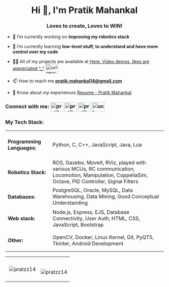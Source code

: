 <h1 align="center">Hi 👋, I'm Pratik Mahankal</h1>
<h3 align="center">Loves to create, Loves to WIN!</h3>

- 🔭 I’m currently working on **improving my robotics stack**

- 🌱 I’m currently learning **low-level stuff, to understand and have more control over my code**

- 👨‍💻 All of my projects are available at [Here. Video demos, likes are appreciated ^_^](https://www.youtube.com/channel/UClGeOrZDnAMcgiJbdG135Sw) <img align="center" src="https://raw.githubusercontent.com/rahuldkjain/github-profile-readme-generator/master/src/images/icons/Social/youtube.svg" alt="uclgeorzdnamcgijbdg135sw" height="30" width="40" />

- 📫 How to reach me **pratik.mahankal14@gmail.com**

- 📄 Know about my experiences [Resume - Pratik Mahankal](https://drive.google.com/file/d/1r3ctDzQdfDhZBbtdgQECaW0tYSvb25XV/view?usp=sharing)

<h3 align="left">Connect with me:
<a href="https://twitter.com/pratik_mahankal" target="blank"><img align="center" src="https://raw.githubusercontent.com/rahuldkjain/github-profile-readme-generator/master/src/images/icons/Social/twitter.svg" alt="pratik_mahankal" height="30" width="40" /></a>
<a href="https://linkedin.com/in/pratikmahankal" target="blank"><img align="center" src="https://raw.githubusercontent.com/rahuldkjain/github-profile-readme-generator/master/src/images/icons/Social/linked-in-alt.svg" alt="pratikmahankal" height="30" width="40" /></a>
<a href="https://instagram.com/pratik_oo_" target="blank"><img align="center" src="https://raw.githubusercontent.com/rahuldkjain/github-profile-readme-generator/master/src/images/icons/Social/instagram.svg" alt="pratik_oo_" height="30" width="40" /></a>
<a href="https://www.youtube.com/channel/UClGeOrZDnAMcgiJbdG135Sw" target="blank"><img align="center" src="https://raw.githubusercontent.com/rahuldkjain/github-profile-readme-generator/master/src/images/icons/Social/youtube.svg" alt="uclgeorzdnamcgijbdg135sw" height="30" width="40" /></a>
</p> </h3>

<h3 align="left">My Tech Stack:</h3>

| |  |
| ------------- | ------------- |
|<h4>Programming Languages: </h4>|  Python, C, C++, JavaScript, Java, Lua  |
|<h4>Robotics Stack: </h4>|  ROS, Gazebo, MoveIt, RViz, played with various MCUs, RC communication, Locomotion, Manipulation, CoppeliaSim, Octave, PID Controller, Signal Filters  |
|<h4>Databases: </h4> |  PostgreSQL, Oracle, MySQL, Data Warehousing, Data Mining, Good Conceptual Understanding  |
|<h4>Web stack: </h4>|  Node.js, Express, EJS, Database Connectivity, User Auth, HTML, CSS, JavaScript, Bootstrap  |
|<h4>Other: </h4>|  OpenCV, Docker, Linux Kernel, Git, PyQT5, Tkinter, Android Development |

| |  |
| ------------- | ------------- |
| <p>&nbsp;<img align="center" src="https://github-readme-stats.vercel.app/api?username=pratzz14&show_icons=true&locale=en" alt="pratzz14" /></p> | <br><p><img align="center" src="https://github-readme-streak-stats.herokuapp.com/?user=pratzz14&" alt="pratzz14" /></p>  |